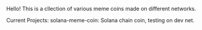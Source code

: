 Hello!
This is a cllection of various meme coins made on different networks.

Current Projects:
solana-meme-coin: Solana chain coin, testing on dev net.
